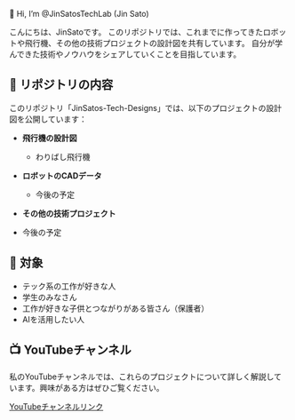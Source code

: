 👋 Hi, I’m @JinSatosTechLab (Jin Sato)

こんにちは、JinSatoです。
このリポジトリでは、これまでに作ってきたロボットや飛行機、その他の技術プロジェクトの設計図を共有しています。
自分が学んできた技術やノウハウをシェアしていくことを目指しています。

## 🌟 リポジトリの内容

このリポジトリ「JinSatos-Tech-Designs」では、以下のプロジェクトの設計図を公開しています：

- **飛行機の設計図**
  - わりばし飛行機

- **ロボットのCADデータ**
  - 今後の予定
  
- **その他の技術プロジェクト**
- 今後の予定
  
## 🎯 対象
- テック系の工作が好きな人
- 学生のみなさん
- 工作が好きな子供とつながりがある皆さん（保護者）
- AIを活用したい人

## 📺 YouTubeチャンネル

私のYouTubeチャンネルでは、これらのプロジェクトについて詳しく解説しています。興味がある方はぜひご覧ください。

[YouTubeチャンネルリンク](https://www.youtube.com/@JinSatosTechLab)
